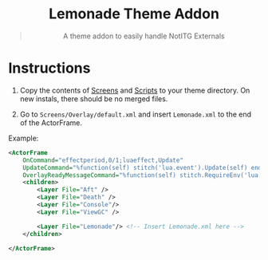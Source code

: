 <div align="center">
  
# Lemonade Theme Addon

> A theme addon to easily handle NotITG Externals

</div>

# Instructions

1. Copy the contents of [Screens](Screens/) and [Scripts](Scripts/) to your theme directory. On new instals, there should be no merged files.

2. Go to `Screens/Overlay/default.xml` and insert `Lemonade.xml` to the end of the ActorFrame.

Example:

```xml
<ActorFrame
    OnCommand="effectperiod,0/1;luaeffect,Update"
    UpdateCommand="%function(self) stitch('lua.event').Update(self) end"
    OverlayReadyMessageCommand="%function(self) stitch.RequireEnv('lua.setup', {self = self}) end" >
    <children>
        <Layer File="Aft" />
		<Layer File="Death" />
        <Layer File="Console"/>
        <Layer File="ViewGC" />

		<Layer File="Lemonade"/> <!-- Insert Lemonade.xml here -->
    </children>

</ActorFrame>
```
